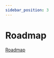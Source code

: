 ```yaml
---
sidebar_position: 3
---
```


# Roadmap

[Roadmap](https://github.com/orgs/moyukapp/projects/1/views/1)